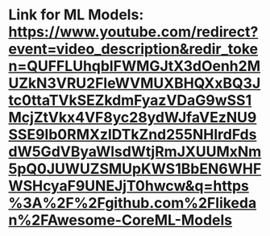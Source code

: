 #  Link for ML Models: https://www.youtube.com/redirect?event=video_description&redir_token=QUFFLUhqblFWMGJtX3dOenh2MUZkN3VRU2FleWVMUXBHQXxBQ3Jtc0ttaTVkSEZkdmFyazVDaG9wSS1McjZtVkx4VF8yc28ydWJfaVEzNU9SSE9Ib0RMXzlDTkZnd255NHlrdFdsdW5GdVByaWlsdWtjRmJXUUMxNm5pQ0JUWUZSMUpKWS1BbEN6WHFWSHcyaF9UNEJjT0hwcw&q=https%3A%2F%2Fgithub.com%2Flikedan%2FAwesome-CoreML-Models



